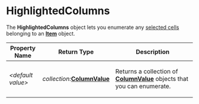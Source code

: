 # HighlightedColumns

The **HighlightedColumns** object lets you enumerate any [selected cells](/Manual/basic_concepts/selecting_files/selecting_cells.md) belonging to an **[Item](item.md)** object.

<table>
<thead><tr><th>
Property Name</th><th>
Return Type</th><th>
Description
</th></tr></thead><tbody><tr><td>

*\<default value\>*</td><td>

*collection:***[ColumnValue](columnvalue.md)**</td><td>

Returns a collection of **[ColumnValue](columnvalue.md)** objects that you can enumerate.
</td></tr></tbody>
</table>

